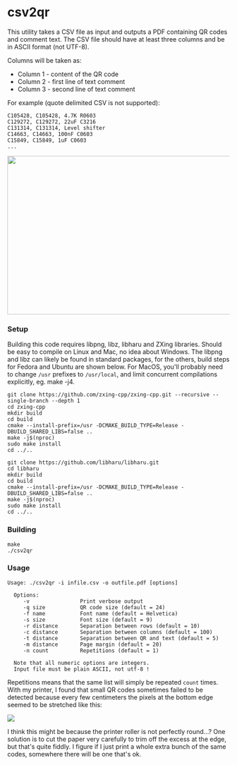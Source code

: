 # csv2qr

This utility takes a CSV file as input and outputs a PDF containing QR codes and comment text. The CSV file should have at least three columns and be in ASCII format (not UTF-8).

Columns will be taken as:

 - Column 1 - content of the QR code
 - Column 2 - first line of text comment
 - Column 3 - second line of text comment

For example (quote delimited CSV is not supported):

    C105428, C105428, 4.7K R0603
    C129272, C129272, 22uF C3216
    C131314, C131314, Level shifter 
    C14663, C14663, 100nF C0603
    C15849, C15849, 1uF C0603
    ...


<img src="https://www.iforce2d.net/tmp/qr.png" width="640" height="360">

### Setup

Building this code requires libpng, libz, libharu and ZXing libraries. Should be easy to compile on Linux and Mac, no idea about Windows. The libpng and libz can likely be found in standard packages, for the others, build steps for Fedora and Ubuntu are shown below. For MacOS, you'll probably need to change `/usr` prefixes to `/usr/local`, and limit concurrent compilations explicitly, eg. make -j4.

    git clone https://github.com/zxing-cpp/zxing-cpp.git --recursive --single-branch --depth 1
    cd zxing-cpp
    mkdir build
    cd build
    cmake --install-prefix=/usr -DCMAKE_BUILD_TYPE=Release -DBUILD_SHARED_LIBS=false ..
    make -j$(nproc)
    sudo make install
    cd ../..
    
    git clone https://github.com/libharu/libharu.git
    cd libharu
    mkdir build
    cd build
    cmake --install-prefix=/usr -DCMAKE_BUILD_TYPE=Release -DBUILD_SHARED_LIBS=false ..
    make -j$(nproc)
    sudo make install
    cd ../..

### Building

    make
    ./csv2qr

### Usage

    Usage: ./csv2qr -i infile.csv -o outfile.pdf [options]
    
      Options:
         -v                Print verbose output
         -q size           QR code size (default = 24)
         -f name           Font name (default = Helvetica)
         -s size           Font size (default = 9)
         -r distance       Separation between rows (default = 10)
         -c distance       Separation between columns (default = 100)
         -t distance       Separation between QR and text (default = 5)
         -m distance       Page margin (default = 20)
         -n count          Repetitions (default = 1)
    
      Note that all numeric options are integers.
      Input file must be plain ASCII, not utf-8 !

Repetitions means that the same list will simply be repeated `count` times. With my printer, I found that small QR codes sometimes failed to be detected because every few centimeters the pixels at the bottom edge seemed to be stretched like this: 

<img src="https://www.iforce2d.net/tmp/qr2.png">

I think this might be because the printer roller is not perfectly round...? One solution is to cut the paper very carefully to trim off the excess at the edge, but that's quite fiddly. I figure if I just print a whole extra bunch of the same codes, somewhere there will be one that's ok.

<br>
<br>
<br>
<br>
<br>
<br>
